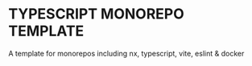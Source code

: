 # TYPESCRIPT MONOREPO TEMPLATE
A template for monorepos including nx, typescript, vite, eslint & docker